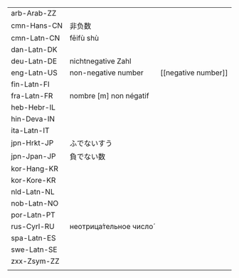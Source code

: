| | | |
|-|-|-|
| arb-Arab-ZZ |  |  |
| cmn-Hans-CN | 非负数 |  |
| cmn-Latn-CN | fēifù shù |  |
| dan-Latn-DK |  |  |
| deu-Latn-DE | nichtnegative Zahl |  |
| eng-Latn-US | non-negative number | [[negative number]] |
| fin-Latn-FI |  |  |
| fra-Latn-FR | nombre [m] non négatif |  |
| heb-Hebr-IL |  |  |
| hin-Deva-IN |  |  |
| ita-Latn-IT |  |  |
| jpn-Hrkt-JP | ふでないすう |  |
| jpn-Jpan-JP | 負でない数 |  |
| kor-Hang-KR |  |  |
| kor-Kore-KR |  |  |
| nld-Latn-NL |  |  |
| nob-Latn-NO |  |  |
| por-Latn-PT |  |  |
| rus-Cyrl-RU | неотрица́тельное число́ |  |
| spa-Latn-ES |  |  |
| swe-Latn-SE |  |  |
| zxx-Zsym-ZZ |  |  |
|  |  |  |